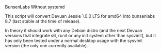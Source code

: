 BunsenLabs Without systemd

This script will convert Devuan Jessie 1.0.0 LTS for amd64 into bunsenlabs 8.7 (last stable at the time of release).

In theory it should work with any Debian distro (and the next Devuan versions that integrate s6, runit or any  init system other than sysvinit), but it has only been tested under a normal desktop usage with the sysvinit version (the only one currently available).

